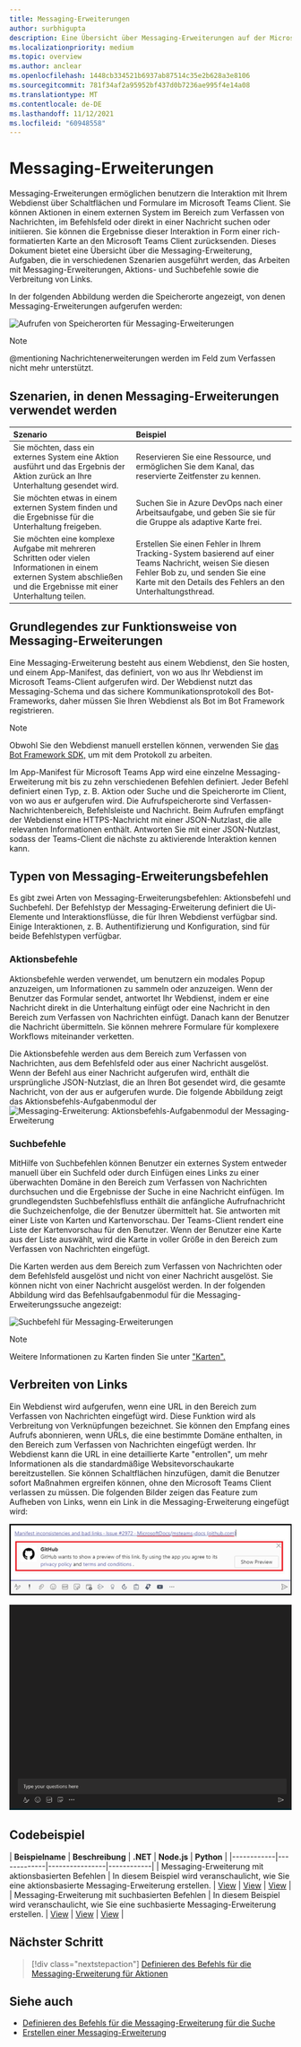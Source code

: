 ```yaml
---
title: Messaging-Erweiterungen
author: surbhigupta
description: Eine Übersicht über Messaging-Erweiterungen auf der Microsoft Teams-Plattform
ms.localizationpriority: medium
ms.topic: overview
ms.author: anclear
ms.openlocfilehash: 1448cb334521b6937ab87514c35e2b628a3e8106
ms.sourcegitcommit: 781f34af2a95952bf437d0b7236ae995f4e14a08
ms.translationtype: MT
ms.contentlocale: de-DE
ms.lasthandoff: 11/12/2021
ms.locfileid: "60948558"
---
```

# <a name="messaging-extensions"></a>Messaging-Erweiterungen

Messaging-Erweiterungen ermöglichen benutzern die Interaktion mit Ihrem Webdienst über Schaltflächen und Formulare im Microsoft Teams Client. Sie können Aktionen in einem externen System im Bereich zum Verfassen von Nachrichten, im Befehlsfeld oder direkt in einer Nachricht suchen oder initiieren. Sie können die Ergebnisse dieser Interaktion in Form einer rich-formatierten Karte an den Microsoft Teams Client zurücksenden. Dieses Dokument bietet eine Übersicht über die Messaging-Erweiterung, Aufgaben, die in verschiedenen Szenarien ausgeführt werden, das Arbeiten mit Messaging-Erweiterungen, Aktions- und Suchbefehle sowie die Verbreitung von Links.

In der folgenden Abbildung werden die Speicherorte angezeigt, von denen Messaging-Erweiterungen aufgerufen werden:

![Aufrufen von Speicherorten für Messaging-Erweiterungen](~/assets/images/messaging-extension-invoke-locations.png)

> [!NOTE]
> @mentioning Nachrichtenerweiterungen werden im Feld zum Verfassen nicht mehr unterstützt.

## <a name="scenarios-where-messaging-extensions-are-used"></a>Szenarien, in denen Messaging-Erweiterungen verwendet werden

| Szenario | Beispiel |
|:-----------------|:-----------------|
|Sie möchten, dass ein externes System eine Aktion ausführt und das Ergebnis der Aktion zurück an Ihre Unterhaltung gesendet wird.|Reservieren Sie eine Ressource, und ermöglichen Sie dem Kanal, das reservierte Zeitfenster zu kennen.|
|Sie möchten etwas in einem externen System finden und die Ergebnisse für die Unterhaltung freigeben.|Suchen Sie in Azure DevOps nach einer Arbeitsaufgabe, und geben Sie sie für die Gruppe als adaptive Karte frei.|
|Sie möchten eine komplexe Aufgabe mit mehreren Schritten oder vielen Informationen in einem externen System abschließen und die Ergebnisse mit einer Unterhaltung teilen.|Erstellen Sie einen Fehler in Ihrem Tracking-System basierend auf einer Teams Nachricht, weisen Sie diesen Fehler Bob zu, und senden Sie eine Karte mit den Details des Fehlers an den Unterhaltungsthread.|

## <a name="understand-how-messaging-extensions-work"></a>Grundlegendes zur Funktionsweise von Messaging-Erweiterungen

Eine Messaging-Erweiterung besteht aus einem Webdienst, den Sie hosten, und einem App-Manifest, das definiert, von wo aus Ihr Webdienst im Microsoft Teams-Client aufgerufen wird. Der Webdienst nutzt das Messaging-Schema und das sichere Kommunikationsprotokoll des Bot-Frameworks, daher müssen Sie Ihren Webdienst als Bot im Bot Framework registrieren. 

> [!NOTE]
> Obwohl Sie den Webdienst manuell erstellen können, verwenden Sie [das Bot Framework SDK,](https://github.com/microsoft/botframework-sdk) um mit dem Protokoll zu arbeiten.

Im App-Manifest für Microsoft Teams App wird eine einzelne Messaging-Erweiterung mit bis zu zehn verschiedenen Befehlen definiert. Jeder Befehl definiert einen Typ, z. B. Aktion oder Suche und die Speicherorte im Client, von wo aus er aufgerufen wird. Die Aufrufspeicherorte sind Verfassen-Nachrichtenbereich, Befehlsleiste und Nachricht. Beim Aufrufen empfängt der Webdienst eine HTTPS-Nachricht mit einer JSON-Nutzlast, die alle relevanten Informationen enthält. Antworten Sie mit einer JSON-Nutzlast, sodass der Teams-Client die nächste zu aktivierende Interaktion kennen kann. 

## <a name="types-of-messaging-extension-commands"></a>Typen von Messaging-Erweiterungsbefehlen

Es gibt zwei Arten von Messaging-Erweiterungsbefehlen: Aktionsbefehl und Suchbefehl. Der Befehlstyp der Messaging-Erweiterung definiert die Ui-Elemente und Interaktionsflüsse, die für Ihren Webdienst verfügbar sind. Einige Interaktionen, z. B. Authentifizierung und Konfiguration, sind für beide Befehlstypen verfügbar.

### <a name="action-commands"></a>Aktionsbefehle

Aktionsbefehle werden verwendet, um benutzern ein modales Popup anzuzeigen, um Informationen zu sammeln oder anzuzeigen. Wenn der Benutzer das Formular sendet, antwortet Ihr Webdienst, indem er eine Nachricht direkt in die Unterhaltung einfügt oder eine Nachricht in den Bereich zum Verfassen von Nachrichten einfügt. Danach kann der Benutzer die Nachricht übermitteln. Sie können mehrere Formulare für komplexere Workflows miteinander verketten.

Die Aktionsbefehle werden aus dem Bereich zum Verfassen von Nachrichten, aus dem Befehlsfeld oder aus einer Nachricht ausgelöst. Wenn der Befehl aus einer Nachricht aufgerufen wird, enthält die ursprüngliche JSON-Nutzlast, die an Ihren Bot gesendet wird, die gesamte Nachricht, von der aus er aufgerufen wurde. Die folgende Abbildung zeigt das Aktionsbefehls-Aufgabenmodul der ![ Messaging-Erweiterung: Aktionsbefehls-Aufgabenmodul der Messaging-Erweiterung](~/assets/images/task-module.png)

### <a name="search-commands"></a>Suchbefehle

MitHilfe von Suchbefehlen können Benutzer ein externes System entweder manuell über ein Suchfeld oder durch Einfügen eines Links zu einer überwachten Domäne in den Bereich zum Verfassen von Nachrichten durchsuchen und die Ergebnisse der Suche in eine Nachricht einfügen. Im grundlegendsten Suchbefehlsfluss enthält die anfängliche Aufrufnachricht die Suchzeichenfolge, die der Benutzer übermittelt hat. Sie antworten mit einer Liste von Karten und Kartenvorschau. Der Teams-Client rendert eine Liste der Kartenvorschau für den Benutzer. Wenn der Benutzer eine Karte aus der Liste auswählt, wird die Karte in voller Größe in den Bereich zum Verfassen von Nachrichten eingefügt.

Die Karten werden aus dem Bereich zum Verfassen von Nachrichten oder dem Befehlsfeld ausgelöst und nicht von einer Nachricht ausgelöst. Sie können nicht von einer Nachricht ausgelöst werden.
In der folgenden Abbildung wird das Befehlsaufgabenmodul für die Messaging-Erweiterungssuche angezeigt:

![Suchbefehl für Messaging-Erweiterungen](~/assets/images/search-extension.png)

> [!NOTE]
> Weitere Informationen zu Karten finden Sie unter ["Karten".](../task-modules-and-cards/what-are-cards.md)

## <a name="link-unfurling"></a>Verbreiten von Links

Ein Webdienst wird aufgerufen, wenn eine URL in den Bereich zum Verfassen von Nachrichten eingefügt wird. Diese Funktion wird als Verbreitung von Verknüpfungen bezeichnet. Sie können den Empfang eines Aufrufs abonnieren, wenn URLs, die eine bestimmte Domäne enthalten, in den Bereich zum Verfassen von Nachrichten eingefügt werden. Ihr Webdienst kann die URL in eine detaillierte Karte "entrollen", um mehr Informationen als die standardmäßige Websitevorschaukarte bereitzustellen. Sie können Schaltflächen hinzufügen, damit die Benutzer sofort Maßnahmen ergreifen können, ohne den Microsoft Teams Client verlassen zu müssen.
Die folgenden Bilder zeigen das Feature zum Aufheben von Links, wenn ein Link in die Messaging-Erweiterung eingefügt wird:
 
![Unfurl-Link](../assets/images/messaging-extension/unfurl-link.png)

![Verbreitung von Links](../assets/images/messaging-extension/link-unfurl.gif)

## <a name="code-sample"></a>Codebeispiel

| **Beispielname** | **Beschreibung** | **.NET** | **Node.js** | **Python** |
|------------|-------------|----------------|------------|
| Messaging-Erweiterung mit aktionsbasierten Befehlen | In diesem Beispiel wird veranschaulicht, wie Sie eine aktionsbasierte Messaging-Erweiterung erstellen. | [View](https://github.com/microsoft/BotBuilder-Samples/tree/master/samples/csharp_dotnetcore/51.teams-messaging-extensions-action) | [View](https://github.com/microsoft/BotBuilder-Samples/tree/master/samples/javascript_nodejs/51.teams-messaging-extensions-action) | [View](https://github.com/microsoft/BotBuilder-Samples/tree/main/samples/python/51.teams-messaging-extensions-action) |
| Messaging-Erweiterung mit suchbasierten Befehlen | In diesem Beispiel wird veranschaulicht, wie Sie eine suchbasierte Messaging-Erweiterung erstellen. | [View](https://github.com/microsoft/BotBuilder-Samples/tree/master/samples/csharp_dotnetcore/50.teams-messaging-extensions-search) | [View](https://github.com/microsoft/BotBuilder-Samples/tree/master/samples/javascript_nodejs/50.teams-messaging-extensions-search) | [View](https://github.com/microsoft/BotBuilder-Samples/tree/main/samples/python/50.teams-messaging-extension-search) |

## <a name="next-step"></a>Nächster Schritt

> [!div class="nextstepaction"]
> [Definieren des Befehls für die Messaging-Erweiterung für Aktionen](~/messaging-extensions/how-to/action-commands/define-action-command.md)

## <a name="see-also"></a>Siehe auch

* [Definieren des Befehls für die Messaging-Erweiterung für die Suche](~/messaging-extensions/how-to/search-commands/define-search-command.md)
* [Erstellen einer Messaging-Erweiterung](../build-your-first-app/build-messaging-extension.md)